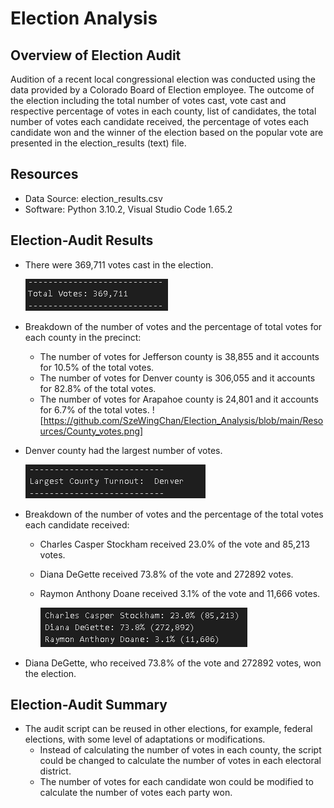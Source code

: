 # Election Analysis

## Overview of Election Audit
Audition of a recent local congressional election was conducted using the data provided by a Colorado Board of Election employee.  The outcome of the election including the total number of votes cast, vote cast and respective percentage of votes in each county, list of candidates, the total number of votes each candidate received, the percentage of votes each candidate won and the winner of the election based on the popular vote are presented in the election_results (text) file.

## Resources
- Data Source: election_results.csv
- Software: Python 3.10.2, Visual Studio Code 1.65.2

## Election-Audit Results
- There were 369,711 votes cast in the election.
  
  ![Total_votes](https://github.com/SzeWingChan/Election_Analysis/blob/main/Resources/Total_votes.png)

- Breakdown of the number of votes and the percentage of total votes for each county in the precinct:
  - The number of votes for Jefferson county is 38,855 and it accounts for 10.5% of the total votes.
  - The number of votes for Denver county is 306,055 and it accounts for 82.8% of the total votes.
  - The number of votes for Arapahoe county is 24,801 and it accounts for 6.7% of the total votes.
  ![https://github.com/SzeWingChan/Election_Analysis/blob/main/Resources/County_votes.png]

- Denver county had the largest number of votes.
  
  ![Largest_county_turnout](https://github.com/SzeWingChan/Election_Analysis/blob/main/Resources/Largest_county_turnout.png)

- Breakdown of the number of votes and the percentage of the total votes each candidate received:
  - Charles Casper Stockham received 23.0% of the vote and 85,213 votes.
  - Diana DeGette received 73.8% of the vote and 272892 votes.
  - Raymon Anthony Doane received 3.1% of the vote and 11,666 votes.
  
    ![Candidates_votecount](https://github.com/SzeWingChan/Election_Analysis/blob/main/Resources/Candidates_votecount.png)

 -  Diana DeGette, who received 73.8% of the vote and 272892 votes, won the election.

## Election-Audit Summary
- The audit script can be reused in other elections, for example, federal elections, with some level of adaptations or modifications.  
  - Instead of calculating the number of votes in each county, the script could be changed to calculate the number of votes in each electoral district.  
  - The number of votes for each candidate won could be modified to calculate the number of votes each party won.
